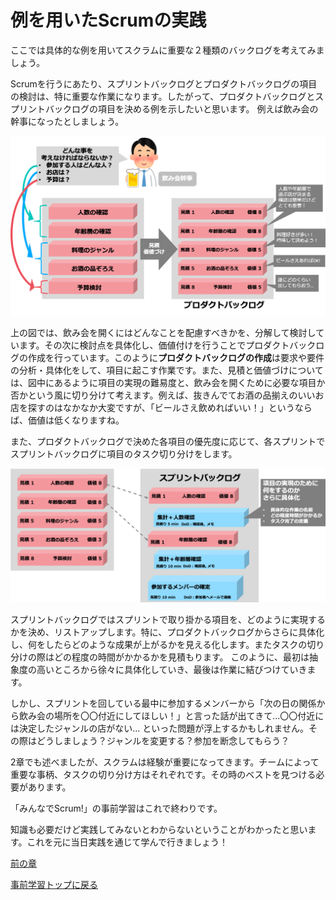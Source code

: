 # 例を用いたScrumの実践

ここでは具体的な例を用いてスクラムに重要な２種類のバックログを考えてみましょう。

Scrumを行うにあたり、スプリントバックログとプロダクトバックログの項目の検討は、特に重要な作業になります。したがって、プロダクトバックログとスプリントバックログの項目を決める例を示したいと思います。
例えば飲み会の幹事になったとしましょう。

<center>
<img src="pic/example.png">
</center>

上の図では、飲み会を開くにはどんなことを配慮すべきかを、分解して検討しています。その次に検討点を具体化し、価値付けを行うことでプロダクトバックログの作成を行っています。このように**プロダクトバックログの作成**は要求や要件の分析・具体化をして、項目に起こす作業です。また、見積と価値づけについては、図中にあるように項目の実現の難易度と、飲み会を開くために必要な項目か否かという風に切り分けて考えます。例えば、抜きんでてお酒の品揃えのいいお店を探すのはなかなか大変ですが、「ビールさえ飲めればいい！」というならば、価値は低くなりますね。

また、プロダクトバックログで決めた各項目の優先度に応じて、各スプリントでスプリントバックログに項目のタスク切り分けをします。


<center>
<img src="pic/example2.png">
</center>

スプリントバックログではスプリントで取り掛かる項目を、どのように実現するかを決め、リストアップします。特に、プロダクトバックログからさらに具体化し、何をしたらどのような成果が上がるかを見える化します。またタスクの切り分けの際はどの程度の時間がかかるかを見積もります。
このように、最初は抽象度の高いところから徐々に具体化していき、最後は作業に結びつけていきます。

しかし、スプリントを回している最中に参加するメンバーから「次の日の関係から飲み会の場所を〇〇付近にしてほしい！」と言った話が出てきて...〇〇付近には決定したジャンルの店がない... といった問題が浮上するかもしれません。その際はどうしましょう？ジャンルを変更する？参加を断念してもらう？

2章でも述べましたが、スクラムは経験が重要になってきます。チームによって重要な事柄、タスクの切り分け方はそれぞれです。その時のベストを見つける必要があります。


「みんなでScrum!」の事前学習はこれで終わりです。

知識も必要だけど実践してみないとわからないということがわかったと思います。これを元に当日実践を通じて学んで行きましょう！

[前の章](scrum_howto.md)

[事前学習トップに戻る](../../index.md)